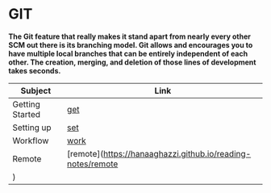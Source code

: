 # GIT


**The Git feature that really makes it stand apart from nearly every other SCM out there is its branching model. Git allows and encourages you to have multiple local branches that can be entirely independent of each other. The creation, merging, and deletion of those lines of development takes seconds.**



| Subject         |      Link     |
| -------------   | ------------- |
| Getting Started | [get](https://hanaaghazzi.github.io/reading-notes/Getting) |
|  Setting up   | [set](https://hanaaghazzi.github.io/reading-notes/setting)  |
|    Workflow   | [work](https://hanaaghazzi.github.io/reading-notes/work)  |
|  Remote  | [remote](https://hanaaghazzi.github.io/reading-notes/remote
)  |